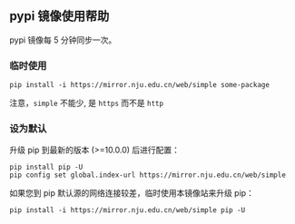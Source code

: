 
## pypi 镜像使用帮助

pypi 镜像每 5 分钟同步一次。

### 临时使用

```
pip install -i https://mirror.nju.edu.cn/web/simple some-package
```

注意，`simple` 不能少, 是 `https` 而不是 `http`

### 设为默认

升级 pip 到最新的版本 (>=10.0.0) 后进行配置：

```
pip install pip -U
pip config set global.index-url https://mirror.nju.edu.cn/web/simple
```

如果您到 pip 默认源的网络连接较差，临时使用本镜像站来升级 pip：

```
pip install -i https://mirror.nju.edu.cn/web/simple pip -U
```
